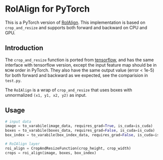 # RoIAlign for PyTorch
This is a PyTorch version of [RoIAlign](https://arxiv.org/abs/1703.06870).
This implementation is based on `crop_and_resize` 
and supports both forward and backward on CPU and GPU.


## Introduction
The `crop_and_resize` function is ported from [tensorflow](https://www.tensorflow.org/api_docs/python/tf/image/crop_and_resize),
and has the same interface with tensorflow version, except the input feature map 
should be in `NCHW` order in PyTorch. 
They also have the same output value (error < 1e-5) for both forward and backward as we expected, 
see the comparision in `test.py`.

The `RoIAlign` is a wrap of `crop_and_resize` 
that uses boxes with unnormalized `(x1, y1, x2, y2)` as input.


## Usage
```python
# input data
image = to_varabile(image_data, requires_grad=True, is_cuda=is_cuda)
boxes = to_varabile(boxes_data, requires_grad=False, is_cuda=is_cuda)
box_index = to_varabile(box_index_data, requires_grad=False, is_cuda=is_cuda)

# RoIAlign layer
roi_align = CropAndResizeFunction(crop_height, crop_width)
crops = roi_align(image, boxes, box_index)
```